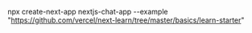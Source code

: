 npx create-next-app nextjs-chat-app --example "https://github.com/vercel/next-learn/tree/master/basics/learn-starter"
